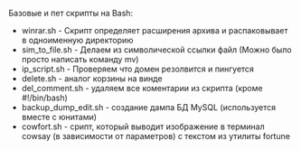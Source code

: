 Базовые и пет скрипты на Bash:

* winrar.sh - Скрипт определяет расширения архива и распаковывает в одноименную директорию
* sim_to_file.sh - Делаем из символической ссылки файл (Можно было просто написать команду mv)
* ip_script.sh - Проверяем что домен резолвится и пингуется
* delete.sh - аналог корзины на винде
* del_comment.sh - удаляем все коментарии из скрипта (кроме #!/bin/bash)
* backup_dump_edit.sh - создание дампа БД MySQL (используется вместе с юнитами)
* cowfort.sh - срипт, который выводит изображение в терминал cowsay (в зависимости от параметров) с текстом из утилиты fortune
